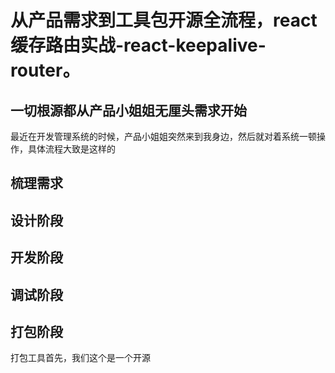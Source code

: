 # 从产品需求到工具包开源全流程，react缓存路由实战-react-keepalive-router。

## 一切根源都从产品小姐姐无厘头需求开始

最近在开发管理系统的时候，产品小姐姐突然来到我身边，然后就对着系统一顿操作，具体流程大致是这样的

## 梳理需求

## 设计阶段

## 开发阶段

## 调试阶段

## 打包阶段

打包工具首先，我们这个是一个开源

